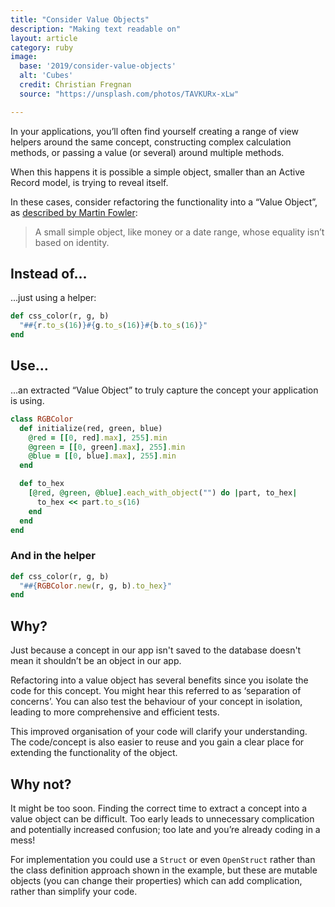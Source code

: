 ```yaml
---
title: "Consider Value Objects"
description: "Making text readable on"
layout: article
category: ruby
image:
  base: '2019/consider-value-objects'
  alt: 'Cubes'
  credit: Christian Fregnan
  source: "https://unsplash.com/photos/TAVKURx-xLw"

---
```


In your applications, you’ll often find yourself creating a range of view helpers around the same concept, constructing complex calculation methods, or passing a value (or several) around multiple methods.

When this happens it is possible a simple object, smaller than an Active Record model, is trying to reveal itself.

In these cases, consider refactoring the functionality into a “Value Object”, as [described by Martin Fowler](https://martinfowler.com/eaaCatalog/valueObject.html):

> A small simple object, like money or a date range, whose equality isn’t based on identity.


## Instead of...

...just using a helper:

```ruby
def css_color(r, g, b)
  "##{r.to_s(16)}#{g.to_s(16)}#{b.to_s(16)}"
end
```

## Use...

...an extracted “Value Object” to truly capture the concept your application is using.

```ruby
class RGBColor
  def initialize(red, green, blue)
    @red = [[0, red].max], 255].min
    @green = [[0, green].max], 255].min
    @blue = [[0, blue].max], 255].min      
  end

  def to_hex
    [@red, @green, @blue].each_with_object("") do |part, to_hex|
      to_hex << part.to_s(16)
    end
  end
end
```

### And in the helper

```ruby
def css_color(r, g, b)
  "##{RGBColor.new(r, g, b).to_hex}"
end
```


## Why?

Just because a concept in our app isn't saved to the database doesn't mean it shouldn’t be an object in our app.

Refactoring into a value object has several benefits since you isolate the code for this concept. You might hear this referred to as ‘separation of concerns’. You can also test the behaviour of your concept in isolation, leading to more comprehensive and efficient tests.

This improved organisation of your code will clarify your understanding. The code/concept is also easier to reuse and you gain a clear place for extending the functionality of the object.


## Why not?

It might be too soon. Finding the correct time to extract a concept into a value object can be difficult. Too early leads to unnecessary complication and potentially increased confusion; too late and you’re already coding in a mess!

For implementation you could use a `Struct` or even `OpenStruct` rather than the class definition approach shown in the example, but these are mutable objects (you can change their properties) which can add complication, rather than simplify your code.
